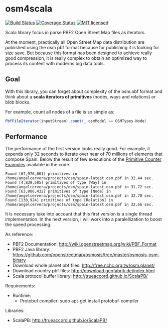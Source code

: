 # osm4scala

[![Build Status](https://travis-ci.org/angelcervera/osm4scala.svg)](https://travis-ci.org/angelcervera/osm4scala)
[![Coverage Status](https://coveralls.io/repos/github/angelcervera/osm4scala/badge.svg?branch=master)](https://coveralls.io/github/angelcervera/osm4scala?branch=master)
[![MIT licensed](https://img.shields.io/badge/license-MIT-blue.svg)](https://raw.githubusercontent.com/angelcervera/osm4scala/master/LICENSE.md)

Scala library focus in parse PBF2 Open Street Map files as iterators.

At the moment, practically all Open Street Map data distribution are published using the osm pbf format because for publishing it is looking for size save. 
But because this format has been designed to achieve really good compression, it is really complex to obtain an optimized way to process its content with moderns big data tools.

## Goal
With this library, you can forget about complexity of the osm.obf format and think about a **scala iterators of primitives** (nodes, ways and relations) or blob blocks.

For example, count all nodes of a file is so simple as:
```scala
PbfFileIterator(inputStream).count(_.osmModel == OSMTypes.Node)
```

## Performance
The performance of the first version looks really good. For example, it expends only 32 seconds to iterate over near of 70 millions of elements that compose Spain. 
Below the result of few executions of the [Primitive Counter Examples](https://github.com/angelcervera/osm4scala/blob/master/examples/counter/src/main/scala/com/acervera/osm4scala/examples/counter/Counter.scala) available in the code.
~~~~
Found [67,976,861] primitives in /home/angelcervera/projects/osm/spain-latest.osm.pbf in 32.44 sec.
Found [4,839,505] primitives of type [Way] in /home/angelcervera/projects/osm/spain-latest.osm.pbf in 31.72 sec.
Found [63,006,432] primitives of type [Node] in /home/angelcervera/projects/osm/spain-latest.osm.pbf in 32.70 sec.
Found [130,924] primitives of type [Relation] in /home/angelcervera/projects/osm/spain-latest.osm.pbf in 32.66 sec.
~~~~

It is necessary take into account that this first version is a single thread implementation. In the next version, I will work into a paralellization to boost the speed processing.


As reference:

  - PBF2 Documentation: http://wiki.openstreetmap.org/wiki/PBF_Format
  - PBF2 Java library: https://github.com/openstreetmap/osmosis/tree/master/osmosis-osm-binary
  - Download whole planet pbf files: http://free.nchc.org.tw/osm.planet/
  - Download country pbf files: http://download.geofabrik.de/index.html
  - Scala protocol buffer library: http://trueaccord.github.io/ScalaPB/


Requirements:

  - Runtime:
    - Protobuf compiler: sudo apt-get install protobuf-compiler
    
    
Libraries:

  - ScalaPB: http://trueaccord.github.io/ScalaPB/
  
